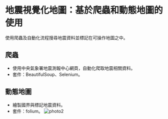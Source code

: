 # 地震視覺化地圖：基於爬蟲和動態地圖的使用
使用爬蟲及自動化流程搜尋地震資料並標記在可操作地圖之中。
## 爬蟲
- 使用中央氣象署地震測報中心網頁，自動化爬取地震相關資料。
- 套件：BeautifulSoup、Selenium。
## 動態地圖
- 繪製國界與標記地震資料。
- 套件：folium。
![photo2](photo/台灣地圖2.gif)
